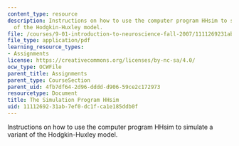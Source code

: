 ```yaml
---
content_type: resource
description: Instructions on how to use the computer program HHsim to simulate a variant
  of the Hodgkin-Huxley model.
file: /courses/9-01-introduction-to-neuroscience-fall-2007/1111269231ab7ef0dc1fca1e185ddb0f_pset1_hhsim.pdf
file_type: application/pdf
learning_resource_types:
- Assignments
license: https://creativecommons.org/licenses/by-nc-sa/4.0/
ocw_type: OCWFile
parent_title: Assignments
parent_type: CourseSection
parent_uid: 4fb7df64-2d96-dddd-d906-59ce2c172973
resourcetype: Document
title: The Simulation Program HHsim
uid: 11112692-31ab-7ef0-dc1f-ca1e185ddb0f
---
```

Instructions on how to use the computer program HHsim to simulate a variant of the Hodgkin-Huxley model.